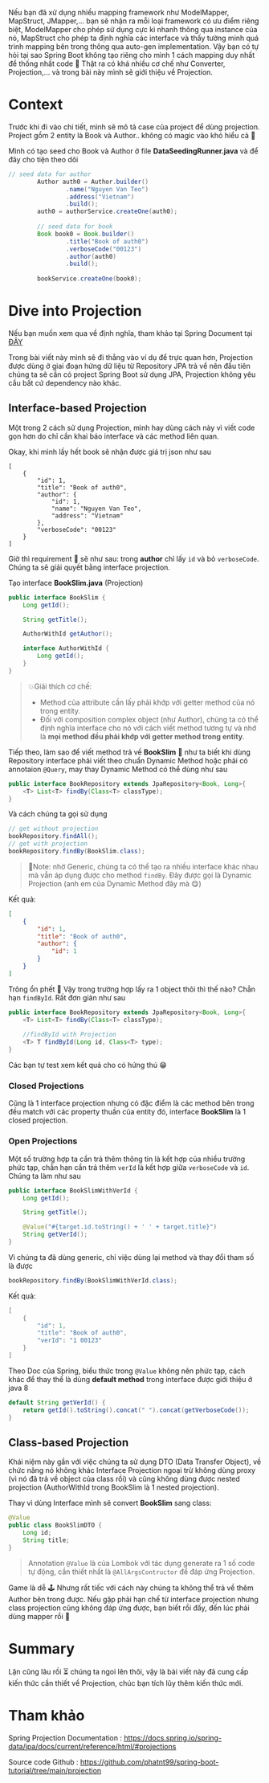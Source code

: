 Nếu bạn đã xử dụng nhiều mapping framework như ModelMapper, MapStruct, JMapper,... bạn sẽ nhận ra mỗi loại framework có ưu điểm riêng biệt, ModelMapper cho phép sử dụng cực kì nhanh thông qua instance của nó, MapStruct cho phép ta định nghĩa các interface và thấy tường minh quá trình mapping bên trong thông qua auto-gen implementation. Vậy bạn có tự hỏi tại sao Spring Boot không tạo riêng cho mình 1 cách mapping duy nhất để thống nhất code 🤔 Thật ra có khá nhiều cơ chế như Converter, Projection,... và trong bài này mình sẽ giới thiệu về Projection.

# Context

Trước khi đi vào chi tiết, mình sẽ mô tả case của project để dùng projection. Project gồm 2 entity là Book và Author.. không có magic vào khó hiểu cả 🤣

Mình có tạo seed cho Book và Author ở file **DataSeedingRunner.java** và để đây cho tiện theo dõi

```java
// seed data for author
		Author auth0 = Author.builder()
				.name("Nguyen Van Teo")
				.address("Vietnam")
				.build();
		auth0 = authorService.createOne(auth0);
		
		// seed data for book
		Book book0 = Book.builder()
				.title("Book of auth0")
				.verboseCode("00123")
				.author(auth0)
				.build();
		
		bookService.createOne(book0);
```



# Dive into Projection

Nếu bạn muốn xem qua về định nghĩa, tham khảo tại Spring Document tại [ĐÂY](https://docs.spring.io/spring-data/jpa/docs/current/reference/html/#projections)

Trong bài viết này mình sẽ đi thẳng vào ví dụ để trực quan hơn, Projection được dùng ở giai đoạn hứng dữ liệu từ Repository JPA trả về nên đầu tiên chúng ta sẽ cần có project Spring Boot sử dụng JPA, Projection không yêu cầu bất cứ dependency nào khác.

## Interface-based Projection

Một trong 2 cách sử dụng Projection, mình hay dùng cách này vì viết code gọn hơn do chỉ cần khai báo interface và các method liên quan.

Okay, khi mình lấy hết book sẽ nhận được giá trị json như sau

```jso
[
    {
        "id": 1,
        "title": "Book of auth0",
        "author": {
            "id": 1,
            "name": "Nguyen Van Teo",
            "address": "Vietnam"
        },
        "verboseCode": "00123"
    }
]
```

Giờ thì requirement 🎯 sẽ như sau: trong **author** chỉ lấy  `id` và bỏ `verboseCode`. Chúng ta sẽ giải quyết bằng interface projection.

Tạo interface **BookSlim.java** (Projection)

```java
public interface BookSlim {
	Long getId();

	String getTitle();

	AuthorWithId getAuthor();

	interface AuthorWithId {
		Long getId();
	}
}
```

> 💥Giải thích cơ chế:
>
> - Method của attribute cần lấy phải khớp với getter method của nó trong entity.
> - Đối với composition complex object (như Author), chúng ta có thể định nghĩa interface cho nó với cách viết method tương tự và nhớ là **mọi method đều phải khớp với getter method trong entity**. 

Tiếp theo, làm sao để viết method trả về **BookSlim** 🤨 như ta biết khi dùng Repository interface phải viết theo chuẩn Dynamic Method hoặc phải có annotaion `@Query`, may thay Dynamic Method có thể dùng như sau

```java
public interface BookRepository extends JpaRepository<Book, Long>{
	<T> List<T> findBy(Class<T> classType); 
}
```

Và cách chúng ta gọi sử dụng

```java
// get without projection
bookRepository.findAll();
// get with projection
bookRepository.findBy(BookSlim.class);
```

> 📝Note: nhờ Generic, chúng ta có thể tạo ra nhiều interface khác nhau mà vẫn áp dụng được cho method `findBy`. Đây được gọi là Dynamic Projection (anh em của Dynamic Method đây mà 😋)

Kết quả:

```json
[
    {
        "id": 1,
        "title": "Book of auth0",
        "author": {
            "id": 1
        }
    }
]
```



Trông ổn phết 👏 Vậy trong trường hợp lấy ra 1 object thôi thì thế nào? Chẳn hạn `findById`. Rất đơn giản như sau

```java
public interface BookRepository extends JpaRepository<Book, Long>{
	<T> List<T> findBy(Class<T> classType);
    
    //findById with Projection
    <T> T findById(Long id, Class<T> type);
}
```

Các bạn tự test xem kết quả cho có hứng thú 😁

### Closed Projections

Cũng là 1 interface projection nhưng có đặc điểm là các method bên trong đều match với các property thuần của entity đó, interface **BookSlim** là 1 closed projection.

### Open Projections

Một số trường hợp ta cần trả thêm thông tin là kết hợp của nhiều trường phức tạp, chẳn hạn cần trả thêm `verId` là kết hợp giữa `verboseCode` và `id`. Chúng ta làm như sau

```java
public interface BookSlimWithVerId {
	Long getId();

	String getTitle();

	@Value("#{target.id.toString() + ' ' + target.title}")
	String getVerId();
}
```

Vì chúng ta đã dùng generic, chỉ việc dùng lại method và thay đổi tham số là được

```java
bookRepository.findBy(BookSlimWithVerId.class);
```

Kết quả:

```java
[
    {
        "id": 1,
        "title": "Book of auth0",
        "verId": "1 00123"
    }
]
```

Theo Doc của Spring, biểu thức trong `@Value` không nên phức tạp, cách khác để thay thế là dùng **default method**  trong interface được giới thiệu ở java 8

```java
default String getVerId() {
	return getId().toString().concat(" ").concat(getVerboseCode());
}
```

## Class-based Projection

Khái niệm này gần với việc chúng ta sử dụng DTO (Data Transfer Object), về chức năng nó không khác Interface Projection ngoại trừ không dùng proxy (vì nó đã trả về object của class rồi) và cũng không dùng được nested projection (AuthorWithId trong BookSlim là 1 nested projection).

Thay vì dùng Interface mình sẽ convert **BookSlim** sang class:

```java
@Value
public class BookSlimDTO {
	Long id;
	String title;
}
```

> Annotation `@Value` là của Lombok với tác dụng generate ra 1 số code tự động, cần thiết nhất là `@AllArgsContructor` để đáp ứng Projection.

Game là dễ 🕹 Nhưng rất tiếc với cách này chúng ta không thể trả về thêm Author bên trong được. Nếu gặp phải hạn chế từ interface projection nhưng class projection cũng không đáp ứng được, bạn biết rồi đấy, đến lúc phải dùng mapper rồi 🤣 

# Summary

Lặn cũng lâu rồi ⏳ chúng ta ngoi lên thôi, vậy là bài viết này đã cung cấp kiến thức cần thiết về Projection, chúc bạn tích lũy thêm kiến thức mới.

# Tham khảo

Spring Projection Documentation : https://docs.spring.io/spring-data/jpa/docs/current/reference/html/#projections 

Source code Github : https://github.com/phatnt99/spring-boot-tutorial/tree/main/projection